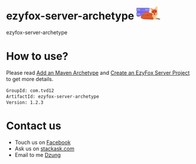 # ezyfox-server-archetype <img src="https://github.com/youngmonkeys/ezyfox-server/blob/master/logo.png" width="64" />

ezyfox-server-archetype

# How to use?

Please read [Add an Maven Archetype](https://youngmonkeys.org/add-maven-archetype/)
and [Create an EzyFox Server Project](https://youngmonkeys.org/create-ezyfox-server-project/) to get more details.

```
GroupId: com.tvd12
ArtifactId: ezyfox-server-archetype
Version: 1.2.3
```

# Contact us

- Touch us on [Facebook](https://www.facebook.com/youngmonkeys.org)
- Ask us on [stackask.com](https://stackask.com)
- Email to me [Dzung](mailto:itprono3@gmail.com)

